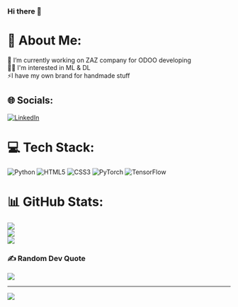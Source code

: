 ### Hi there 👋

# 💫 About Me:
🔭 I’m currently working on ZAZ company for ODOO developing<br>🐱‍🏍 I'm interested in ML &  DL<br>⚡I have my own  brand for handmade stuff 


## 🌐 Socials:
[![LinkedIn](https://img.shields.io/badge/LinkedIn-%230077B5.svg?logo=linkedin&logoColor=white)](https://linkedin.com/in/https://www.linkedin.com/in/esraa-elbaz-610741241) 

# 💻 Tech Stack:
![Python](https://img.shields.io/badge/python-3670A0?style=for-the-badge&logo=python&logoColor=ffdd54) ![HTML5](https://img.shields.io/badge/html5-%23E34F26.svg?style=for-the-badge&logo=html5&logoColor=white) ![CSS3](https://img.shields.io/badge/css3-%231572B6.svg?style=for-the-badge&logo=css3&logoColor=white) ![PyTorch](https://img.shields.io/badge/PyTorch-%23EE4C2C.svg?style=for-the-badge&logo=PyTorch&logoColor=white) ![TensorFlow](https://img.shields.io/badge/TensorFlow-%23FF6F00.svg?style=for-the-badge&logo=TensorFlow&logoColor=white)
# 📊 GitHub Stats:
![](https://github-readme-stats.vercel.app/api?username=esraaelbaz&theme=dracula&hide_border=true&include_all_commits=true&count_private=true)<br/>
![](https://github-readme-streak-stats.herokuapp.com/?user=esraaelbaz&theme=dracula&hide_border=true)<br/>
![](https://github-readme-stats.vercel.app/api/top-langs/?username=esraaelbaz&theme=dracula&hide_border=true&include_all_commits=true&count_private=true&layout=compact)

### ✍️ Random Dev Quote
![](https://quotes-github-readme.vercel.app/api?type=vetical&theme=radical)

---
[![](https://visitcount.itsvg.in/api?id=esraaelbaz&icon=0&color=0)](https://visitcount.itsvg.in)

<!-- Proudly created with GPRM ( https://gprm.itsvg.in ) -->
